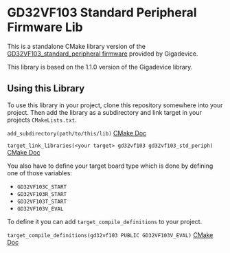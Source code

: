 # GD32VF103 Standard Peripheral Firmware Lib

This is a standalone CMake library version of the [GD32VF103_standard_peripheral firmware](http://www.gd32mcu.com/en/download/7?kw=GD32VF1) provided by Gigadevice.

This library is based on the 1.1.0 version of the Gigadevice library.

## Using this Library

To use this library in your project, clone this repository somewhere into your project. Then add the library as a subdirectory and link target in your projects `CMakeLists.txt`.

`add_subdirectory(path/to/this/lib)` [CMake Doc](https://cmake.org/cmake/help/latest/command/add_subdirectory.html)

`target_link_libraries(<your target> gd32vf103 gd32vf103_std_periph)` [CMake Doc](https://cmake.org/cmake/help/latest/command/target_link_libraries.html)

You also have to define your target board type which is done by defining one of those variables:
- `GD32VF103C_START`
- `GD32VF103R_START`
- `GD32VF103T_START`
- `GD32VF103V_EVAL`

To define it you can add `target_compile_definitions` to your project.

`target_compile_definitions(gd32vf103 PUBLIC GD32VF103V_EVAL)` [CMake Doc](https://cmake.org/cmake/help/latest/command/target_compile_definitions.html)
